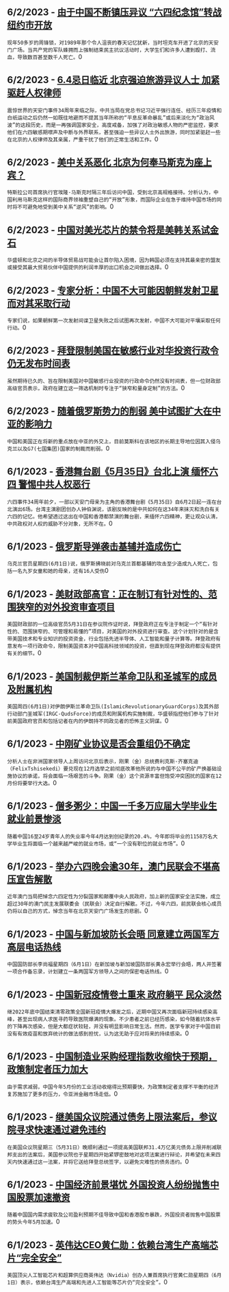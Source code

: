 
  ## 6/2/2023 - [由于中国不断镇压异议 “六四纪念馆”转战纽约市开放](https://www.voachinese.com/a/as-china-cracks-down-on-dissent-new-york-city-gives-refuge-to-exhibit-remembering-tiananmen-square-20230602/7119847.html)
 ```现年50多岁的周锋锁，对1989年那个令人沮丧的春天记忆犹新，当时坦克车开进了北京的天安门广场。当共产党的军队蜂拥而上强制结束民主抗议活动时，大学生们和许多人遭到殴打、流血，导致数百甚至数千人死亡。```0
  ## 6/2/2023 - [6.4忌日临近 北京强迫旅游异议人士 加紧驱赶人权律师](https://www.voachinese.com/a/beijing-escalates-security-measures-by-driving-away-dissidents-and-rights-lawyers-prior-to-34th-anniversary-of-tiananmen-massacre-20230602/7119401.html)
 ```震惊世界的天安门事件34周年来临之际，中共当局在党总书记习近平强行连任、经历三年疫情和白纸运动之后仍然一如既往地避而不提其当年所称的“平息反革命暴乱”或后来淡化为“政治风波”的这段历史，而是一再强调国家安全，高度戒备，加强了对政治敏感人物的严密监控，要求他们在六四敏感期噤声及中断与外界联系，甚至强迫一些异议人士外出旅游，同时加紧驱赶一些在北京的人权律师及其亲属，严重干扰了他们的正常生活和工作。```0
  ## 6/2/2023 - [美中关系恶化 北京为何奉马斯克为座上宾？](https://www.voachinese.com/a/musk-china-visit-20230601/7119766.html)
 ```特斯拉公司首席执行官埃隆·马斯克时隔三年后访问中国，受到北京高规格接待。分析认为，中国利用马斯克这样的国际商界领袖重塑自己的“开放”形象，而国际企业在急于维持中国市场的同时将不可避免地受到美中关系“逆风”的影响。```0
  ## 6/2/2023 - [中国对美光芯片的禁令将是美韩关系试金石](https://www.voachinese.com/a/china-s-micron-chips-ban-is-litmus-test-for-south-korea-20230601/7119776.html)
 ```华盛顿和北京之间的半导体贸易战可能会让首尔陷入困境，因为韩国必须在支持其最亲密的盟友或接受其最大贸易伙伴中国提供的利润丰厚的出口机会之间做出选择。```0
  ## 6/2/2023 - [专家分析：中国不大可能因朝鲜发射卫星而对其采取行动](https://www.voachinese.com/a/experts-north-korea-s-satellite-launch-unlikely-to-draw-china-s-action-20230601/7119792.html)
 ```专家们说，如果朝鲜第一次发射间谍卫星失败之后试图再次发射，中国不大可能对平壤采取任何行动。```0
  ## 6/2/2023 - [拜登限制美国在敏感行业对华投资行政令仍无发布时间表](https://www.voachinese.com/a/still-no-timetable-on-curbing-sensitive-sector-us-investment-to-china-/7119772.html)
 ```虽然期待已久的、旨在限制美国对中国敏感行业投资的行政命令仍然没有时间表，但一位财政部高级官员表示，政府在建立这一筛选机制时专注于“狭窄和量身定制”的方法。```0
  ## 6/2/2023 - [随着俄罗斯势力的削弱 美中试图扩大在中亚的影响力](https://www.voachinese.com/a/as-russian-influence-wanes-in-central-asia-china-and-us-make-their-case-20230601/7119391.html)
 ```中国和美国正在将新的重点放在中亚的外交上，目前莫斯科在该地区的长期主导地位因其入侵乌克兰以及G7(七国集团)国家的制裁而削弱。```0
  ## 6/1/2023 - [香港舞台剧《5月35日》台北上演  缅怀六四 警惕中共人权恶行  ](https://www.voachinese.com/a/june-4th-project-taipei-puts-on-may-35th-play-to-remember-the-tiananmen-massacre/7119357.html)
 ```六四事件34周年前夕，一部以天安门母亲为主角的香港舞台剧《5月35日》自6月2日起一连在台北演出6场。台湾主演剧团创办人钟伯渊说，该剧反映的是中共如何在这34年来抹灭和洗白有关六四的记忆。他希望透过这出在中国和香港都禁演的舞台剧，来缅怀六四精神，更让观众认清，中共政权对人权的威胁不分对象，无所不在。```0
  ## 6/1/2023 - [俄罗斯导弹袭击基辅并造成伤亡](https://www.voachinese.com/a/deadly-russian-missile-attack-hits-kyiv-20230601/7119358.html)
 ```乌克兰官员星期四(6月1日)说，俄罗斯拂晓前对乌克兰首都基辅的攻击至少造成九人死亡，包括一名九岁女童和她的母亲，还有16人受伤```0
  ## 6/1/2023 - [美财政部高官：正在制订有针对性的、范围狭窄的对外投资审查项目](https://www.voachinese.com/a/us-export-control-outbound-investment-review-china-20230601/7119354.html)
 ```美国财政部的一位高级官员5月31日在参议院作证时说，拜登政府正在专注于制定一个“有针对性的、范围狭窄的、可管理和易懂的”项目，对美国的对外投资进行审查。这个计划针对的是含带美国技术和专业知识的投资资金，行业包括先进半导体、人工智能和量子计算等。拜登政府有意发布一项行政命令，限制美国资本对中国高科技领域的投资，但直到现在拜登政府都没有提供有关的细节。```0
  ## 6/1/2023 - [美国制裁伊斯兰革命卫队和圣城军的成员及附属机构](https://www.voachinese.com/a/washington-sanctions-iranian-operatives-accused-of-assassination-plots-abroad-20230601/7119214.html)
 ```美国周四(6月1日)对伊朗伊斯兰革命卫队(IslamicRevolutionaryGuardCorps)及其外部行动部门圣城军(IRGC-QudsForce)的成员和附属机构实施制裁，华盛顿指控他们参与了针对前美国政府官员和包括记者在内的伊朗持不同政见者的恐怖主义阴谋。```0
  ## 6/1/2023 - [中刚矿业协议是否会重组仍不确定](https://www.voachinese.com/a/whether-a-drc-china-mining-deal-will-be-restructured-remains-uncertain-/7119248.html)
 ```分析人士在非洲国家领导人上周访问北京后表示，刚果（金）总统费利克斯·齐塞克迪（FelixTshisekedi）要兑现在12月选举之前彻底改革他所说的与中国不公平的矿产换基础设施协议的承诺，将会面临一场艰苦的斗争。刚果（金）这个资源丰富但饱受冲突困扰的国家在12月份将要举行大选。```0
  ## 6/1/2023 - [僧多粥少：中国一千多万应届大学毕业生就业前景惨淡](https://www.voachinese.com/a/china-s-11-6m-graduates-face-a-jobs-market-with-no-jobs-20230601/7118431.html)
 ```随着中国16至24岁青年人的失业率今年4月达到创纪录的20.4%，今年即将毕业的1158万名大学毕业生将面临一个越来越严峻的就业市场，或“一个没有职位的就业市场”。```0
  ## 6/1/2023 - [举办六四晚会逾30年，澳门民联会不堪高压宣告解散](https://www.voachinese.com/a/macau-s-tiananmen-massacre-group-disbands-for-fear-of-new-law-20230601/7118877.html)
 ```近年澳门当局把悼念六四定性为分裂国家和颠覆中央人民政府，加上新的国家安全法实施，成立超过30年的澳门民主发展联委会（民联会）决定自行解散。不过，今年六四，前民联会核心成员仍将以自己的方式，悼念当年在北京天安门广场发生的悲剧。```0
  ## 6/1/2023 - [中国与新加坡防长会晤 同意建立两国军方高层电话热线](https://www.voachinese.com/a/china-and-key-us-partner-singapore-agree-to-top-level-defense-hotline-060123/7118801.html)
 ```中国国防部长李尚福星期四（6月1日）在新加坡与新加坡国防部长黄永宏举行会晤，两人并签署一项合作备忘录，计划建立一条两国军方领导人之间的保密电话热线。```0
  ## 6/1/2023 - [中国新冠疫情卷土重来 政府躺平 民众淡然](https://www.voachinese.com/a/china-is-bracing-for-a-massive-new-wave-of-covid-cases-20230601/7118745.html)
 ```继2022年底中国结束清零政策全国新冠疫情大爆发之后，近期中国又再次面临新冠持续感染高峰，甚至出现病人求医寻药导致医院爆满的现象。不少患者之前已经历感染，如今随着抗体水平的下降再次感染，但是大都症状较轻，并没有明显影响日常生活。然而，医学专家对于中国目前没有有效疫苗和放弃统计的做法感到担忧，认为这无助于应对将来的持续感染。```0
  ## 6/1/2023 - [中国制造业采购经理指数收缩快于预期，政策制定者压力加大](https://www.voachinese.com/a/china-s-factory-activity-falls-faster-than-expected-as-recovery-stumbles-20230601/7118390.html)
 ```由于需求减弱，中国今年5月份的工业活动收缩得比预期要快，为政策制定者支撑不平衡的经济复苏施加了更多的压力，令亚洲金融市场走低。```0
  ## 6/1/2023 - [继美国众议院通过债务上限法案后，参议院寻求快速通过避免违约](https://www.voachinese.com/a/us-senate-aims-for-quick-passage-of-debt-ceiling-bill-to-avoid-default-060123/7118634.html)
 ```在美国众议院星期三（5月31日）晚顺利通过一项提高美国联邦31.4万亿美元债务上限并削减联邦支出的法案后，美国参议院也于星期四开始紧锣密鼓地对这项法案进行辩论，并希望在未来四天内快速通过这一法案，并将它送给拜登总统签字，以避免灾难性的债务违约。```0
  ## 6/1/2023 - [中国经济前景堪忧 外国投资人纷纷抛售中国股票加速撤资](https://www.voachinese.com/a/foreigners-pull-more-money-out-of-china-in-may-20230601/7118368.html)
 ```随着中国国内需求疲软及公司盈利预期不佳导致中国和香港股市暴跌，外国投资者抛售中国股票的势头今年5月加速。```0
  ## 6/1/2023 - [英伟达CEO黄仁勋：依赖台湾生产高端芯片“完全安全”](https://www.voachinese.com/a/nvidia-ceo-feels-safe-relying-on-taiwan-for-chips-20230601/7118361.html)
 ```美国顶尖人工智能芯片和超算供应商英伟达（Nvidia）创办人兼首席执行官黄仁勋星期四（6月1日）表示，依赖台湾生产高端和先进人工智能等芯片仍“完全安全”。```0